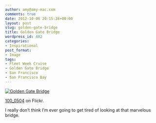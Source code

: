 ```yaml
---
author: amy@amy-mac.com
comments: true
date: 2012-10-06 20:15:28+00:00
layout: post
slug: golden-gate-bridge
title: Golden Gate Bridge
wordpress_id: 402
categories:
- Inspirational
post_format:
- Image
tags:
- Fleet Week Cruise
- Golden Gate Bridge
- San Francisco
- San Francisco Bay
---
```


[![Golden Gate Bridge](http://amy-mac.com/blog/wp-content/uploads/2012/10/8058566010_415687e00e_z.jpg)](http://www.flickr.com/photos/amy_sloan/8058566010/)

[100_0504](http://www.flickr.com/photos/amy_sloan/8058566010/) on Flickr.

I really don’t think I’m ever going to get tired of looking at that marvelous bridge.

